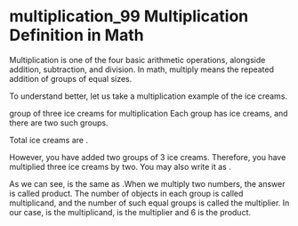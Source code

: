 # multiplication_99 Multiplication Definition in Math
Multiplication is one of the four basic arithmetic operations, alongside addition, subtraction, and division. In math, multiply means the repeated addition of groups of equal sizes. 

To understand better, let us take a multiplication example of the ice creams.

group of three ice creams for multiplication
Each group has ice creams, and there are two such groups. 

Total ice creams are . 

However, you have added two groups of 3 ice creams. Therefore, you have multiplied three ice creams by two. You may also write it as .

As we can see,  is the same as .When we multiply two numbers, the answer is called product. The number of objects in each group is called multiplicand, and the number of such equal groups is called the multiplier. In our case,  is the multiplicand,  is the multiplier and 6 is the product.
